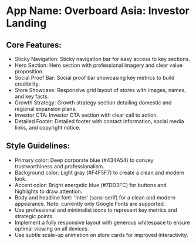 # **App Name**: Overboard Asia: Investor Landing

## Core Features:

- Sticky Navigation: Sticky navigation bar for easy access to key sections.
- Hero Section: Hero section with professional imagery and clear value proposition.
- Social Proof Bar: Social proof bar showcasing key metrics to build credibility.
- Store Showcase: Responsive grid layout of stores with images, names, and key facts.
- Growth Strategy: Growth strategy section detailing domestic and regional expansion plans.
- Investor CTA: Investor CTA section with clear call to action.
- Detailed Footer: Detailed footer with contact information, social media links, and copyright notice.

## Style Guidelines:

- Primary color: Deep corporate blue (#434A54) to convey trustworthiness and professionalism.
- Background color: Light gray (#F4F5F7) to create a clean and modern look.
- Accent color: Bright energetic blue (#7DD3FC) for buttons and highlights to draw attention.
- Body and headline font: 'Inter' (sans-serif) for a clean and modern appearance. Note: currently only Google Fonts are supported.
- Use professional and minimalist icons to represent key metrics and strategic points.
- Implement a fully responsive layout with generous whitespace to ensure optimal viewing on all devices.
- Use subtle scale-up animation on store cards for improved interactivity.